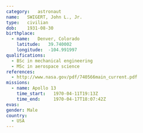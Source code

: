 ```yaml
---
category:	astronaut
name:	SWIGERT, John L., Jr.
type:	civilian
dob:	1931-08-30
birthplace:
  - name:	Denver, Colorado
    latitude:	39.740002
    longitude:	-104.991997
qualifications:
  - BSc in mechanical engineering
  - MSc in aerospace science
references:
  - http://www.nasa.gov/pdf/740566main_current.pdf
missions:
  - name: Apollo 13
    time_start:   1970-04-11T19:13Z
    time_end:     1970-04-17T18:07:42Z
evas:
gender:	Male
country:
  - USA
---
```

